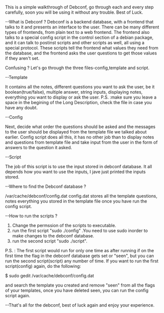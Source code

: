 This is a simple walkthrough of Debconf, go through each and every step carefully, soon you will be using it without any trouble. Best of Luck.

--What is Debconf ?
Debconf is a backend database, with a frontend that talks to it and presents an interface to the user. There can be many different types of frontends, from plain text to a web frontend. The frontend also talks to a special config script in the control section of a debian package, and it can talk to postinst scripts and other scripts as well, all using a special protocol. These scripts tell the frontend what values they need from the database, and the frontend asks the user questions to get those values if they aren't set.

Confusing ? Let's go through the three files-config,template and script.

--Template

It contains all the notes, different questions you want to ask the user, be it boolean(true/false), multiple answer, string inputs, displaying notes, everything you want to display or ask the user.
P.S. :make sure you leave a space in the begining of the Long Description, check the file in case you have any doubt.


--Config

Next, decide what order the questions should be asked and the messages to the user should be displayed from the template file we talked about earlier.
Config script does all this, it has no other job than to display notes and questions from template file and take input from the user in the form of answers to the question it asked.

--Script

The job of this script is to use the input stored in debconf database. It all depends how you want to use the inputs, I jave just printed the inputs stored.



--Where to find the Debconf database ?

/var/cache/debconf/config.dat
config.dat stores all the template questions, notes everything you stored in the template file once you have run the config script.

--How to run the scripts ?

1. Change the permssion of the scripts to executable.
2. run the first script "sudo ./config" .You need to use sudo inorder to make changes to the debconf database.
3. run the second script "sudo ./script".

P.S. : The first script would run for only one time as after running if on the first time the flag in the debconf database gets set or "seen", but you can run the second script(script) any number of time.
If you want to run the first script(config) again, do the following:

 $ sudo gedit /var/cache/debconf/config.dat

and search the template you created and remove "seen" from all the flags of your templates, once you have deleted seen, you can run the config script again.


--That's all for the debconf, best of luck again and enjoy your experience. 



